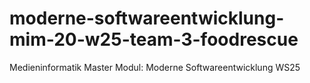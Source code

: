 # moderne-softwareentwicklung-mim-20-w25-team-3-foodrescue
Medieninformatik Master Modul: Moderne Softwareentwicklung WS25
